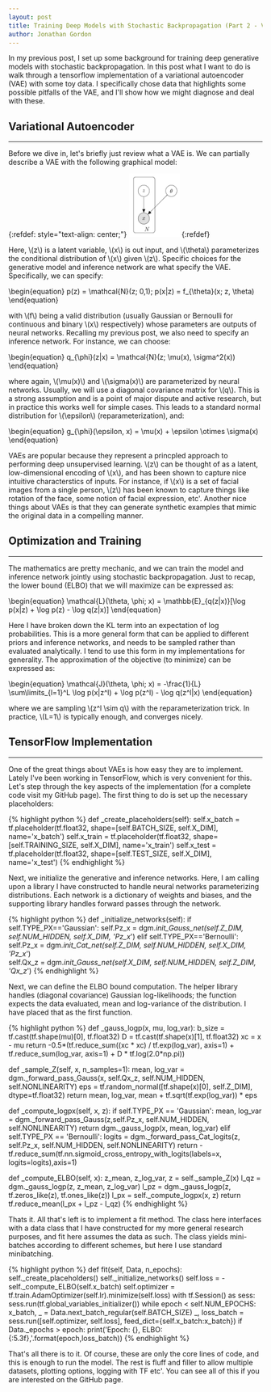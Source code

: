 ```yaml
---
layout: post
title: Training Deep Models with Stochastic Backpropagation (Part 2 - Variational Autoencoder)
author: Jonathan Gordon
---
```


In my previous post, I set up some background for training deep generative models with stochastic backpropagation. In this post what I want to do is walk through a tensorflow implementation of a variational autoencoder (VAE) with some toy data. I specifically chose data that highlights some possible pitfalls of the VAE, and I'll show how we might diagnose and deal with these. 

## Variational Autoencoder
-----

Before we dive in, let's briefly just review what a VAE is. We can partially describe a VAE with the following graphical model:

{:refdef: style="text-align: center;"}
<img src="https://raw.githubusercontent.com/Gordonjo/Jekyll-Mono/gh-pages/images/vae.png" width="20%" height="20%">
{:refdef}

Here, \\(z\\) is a latent variable, \\(x\\) is out input, and \\(\theta\\) parameterizes the conditional distribution of \\(x\\) given \\(z\\). Specific choices for the generative model and inference network are what specify the VAE. Specifically, we can specify:

\begin{equation}
p(z) = \mathcal{N}(z; 0,1); p(x|z) = f_{\theta}(x; z, \theta)
\end{equation}

with \\(f\\) being a valid distribution (usually Gaussian or Bernoulli for continuous and binary \\(x\\) respectively) whose parameters are outputs of neural networks. Recalling my previous post, we also need to specify an inference network. For instance, we can choose:

\begin{equation}
q_{\phi}(z|x) = \mathcal{N}(z; \mu(x), \sigma^2(x))
\end{equation}

where again, \\(\mu(x)\\) and \\(\sigma(x)\\) are parameterized by neural networks. Usually, we will use a diagonal covariance matrix for \\(q\\). This is a strong assumption and is a point of major dispute and active research, but in practice this works well for simple cases. This leads to a standard normal distribution for \\(\epsilon\\) (reparameterization), and:

\begin{equation}
g_{\phi}(\epsilon, x) = \mu(x) + \epsilon \otimes \sigma(x)
\end{equation}

VAEs are popular because they represent a princpled approach to performing deep unsupervised learning. \\(z\\) can be thought of as a latent, low-dimensional encoding of \\(x\\), and has been shown to capture nice intuitive characterstics of inputs. For instance, if \\(x\\) is a set of facial images from a single person, \\(z\\) has been known to capture things like rotation of the face, some notion of facial expression, etc'. Another nice things about VAEs is that they can generate synthetic examples that mimic the original data in a compelling manner. 

## Optimization and Training
-----

The mathematics are pretty mechanic, and we can train the model and inference network jointly using stochastic backpropagation. Just to recap, the lower bound (ELBO) that we will maximize can be expressed as:

\begin{equation}
\mathcal{L}(\theta, \phi; x) = \mathbb{E}_{q(z|x)}[\log p(x|z) + \log p(z) - \log q(z|x)]
\end{equation}

Here I have broken down the KL term into an expectation of log probabilities. This is a more general form that can be applied to different priors and inference networks, and needs to be sampled rather than evaluated analytically. I tend to use this form in my implementations for generality. The approximation of the objective (to minimize) can be expressed as:

\begin{equation}
\mathcal{J}(\theta, \phi; x) = -\frac{1}{L} \sum\limits_{l=1}^L \log p(x|z^l) + \log p(z^l) - \log q(z^l|x)
\end{equation}

where we are sampling \\(z^l \sim q\\) with the reparameterization trick. In practice, \\(L=1\\) is typically enough, and converges nicely. 

## TensorFlow Implementation 
-----

One of the great things about VAEs is how easy they are to implement. Lately I've been working in TensorFlow, which is very convenient for this. Let's step through the key aspects of the implementation (for a complete code visit my GitHub page). The first thing to do is set up the necessary placeholders:

{% highlight python %}
def _create_placeholders(self):
    self.x_batch = tf.placeholder(tf.float32, shape=[self.BATCH_SIZE, self.X_DIM], name='x_batch')
    self.x_train = tf.placeholder(tf.float32, shape=[self.TRAINING_SIZE, self.X_DIM], name='x_train')
    self.x_test = tf.placeholder(tf.float32, shape=[self.TEST_SIZE, self.X_DIM], name='x_test')
{% endhighlight %}

Next, we initialize the generative and inference networks. Here, I am calling upon a library I have constructed to handle neural networks parameterizing distributions. Each network is a dictionary of weights and biases, and the supporting library handles forward passes through the network.

{% highlight python %}
def _initialize_networks(self):
    if self.TYPE_PX=='Gaussian':
        self.Pz_x = dgm._init_Gauss_net(self.Z_DIM, self.NUM_HIDDEN, self.X_DIM, 'Pz_x_')
    elif self.TYPE_PX=='Bernoulli':
        self.Pz_x = dgm._init_Cat_net(self.Z_DIM, self.NUM_HIDDEN, self.X_DIM, 'Pz_x_')	   
    self.Qx_z = dgm._init_Gauss_net(self.X_DIM, self.NUM_HIDDEN, self.Z_DIM, 'Qx_z_')
{% endhighlight %}

Next, we can define the ELBO bound computation. The helper library handles (diagonal covariance) Gaussian log-likelihoods; the function expects the data evaluated, mean and log-variance of the distribution. I have placed that as the first function.

{% highlight python %}
def _gauss_logp(x, mu, log_var):
    b_size = tf.cast(tf.shape(mu)[0], tf.float32)
    D = tf.cast(tf.shape(x)[1], tf.float32)
    xc = x - mu
    return -0.5*(tf.reduce_sum((xc * xc) / tf.exp(log_var), axis=1) + 
    				tf.reduce_sum(log_var, axis=1) + D * tf.log(2.0*np.pi))

def _sample_Z(self, x, n_samples=1):
	mean, log_var = dgm._forward_pass_Gauss(x, self.Qx_z, self.NUM_HIDDEN, self.NONLINEARITY)
	eps = tf.random_normal([tf.shape(x)[0], self.Z_DIM], dtype=tf.float32)
	return mean, log_var, mean + tf.sqrt(tf.exp(log_var)) * eps 

def _compute_logpx(self, x, z):
    if self.TYPE_PX == 'Gaussian':
        mean, log_var = dgm._forward_pass_Gauss(z,self.Pz_x, self.NUM_HIDDEN, self.NONLINEARITY)
        return dgm._gauss_logp(x, mean, log_var)
    elif self.TYPE_PX == 'Bernoulli':
        logits = dgm._forward_pass_Cat_logits(z, self.Pz_x, self.NUM_HIDDEN, self.NONLINEARITY)
        return -tf.reduce_sum(tf.nn.sigmoid_cross_entropy_with_logits(labels=x, logits=logits),axis=1)

 def _compute_ELBO(self, x):
    z_mean, z_log_var, z = self._sample_Z(x)
    l_qz = dgm._gauss_logp(z, z_mean, z_log_var)
    l_pz = dgm._gauss_logp(z, tf.zeros_like(z), tf.ones_like(z)) 
    l_px = self._compute_logpx(x, z)
    return tf.reduce_mean(l_px + l_pz - l_qz)
{% endhighlight %}

Thats it. All that's left is to implement a fit method. The class here interfaces with a data class that I have constructed for my more general research purposes, and fit here assumes the data as such. The class yields mini-batches according to different schemes, but here I use standard minibatching.

{% highlight python %}
def fit(self, Data, n_epochs):
    self._create_placeholders()
    self._initialize_networks()
    self.loss = -self._compute_ELBO(self.x_batch)
    self.optimizer = tf.train.AdamOptimizer(self.lr).minimize(self.loss)
    with tf.Session() as sess:
        sess.run(tf.global_variables_initializer()) 
        while epoch < self.NUM_EPOCHS:
            x_batch, _ = Data.next_batch_regular(self.BATCH_SIZE)
            _, loss_batch = sess.run([self.optimizer, self.loss], 
                                      feed_dict={self.x_batch:x_batch})
            if Data._epochs > epoch:
                print('Epoch: {}, ELBO: {:5.3f},'.format(epoch,loss_batch)) 
{% endhighlight %}

That's all there is to it. Of course, these are only the core lines of code, and this is enough to run the model. The rest is fluff and filler to allow multiple datasets, plotting options, logging with TF etc'. You can see all of this if you are interested on the GitHub page.